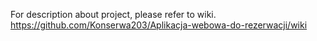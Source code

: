 For description about project, please refer to wiki.
https://github.com/Konserwa203/Aplikacja-webowa-do-rezerwacji/wiki

